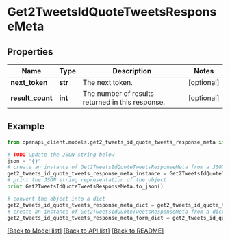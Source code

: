 # Get2TweetsIdQuoteTweetsResponseMeta


## Properties
Name | Type | Description | Notes
------------ | ------------- | ------------- | -------------
**next_token** | **str** | The next token. | [optional] 
**result_count** | **int** | The number of results returned in this response. | [optional] 

## Example

```python
from openapi_client.models.get2_tweets_id_quote_tweets_response_meta import Get2TweetsIdQuoteTweetsResponseMeta

# TODO update the JSON string below
json = "{}"
# create an instance of Get2TweetsIdQuoteTweetsResponseMeta from a JSON string
get2_tweets_id_quote_tweets_response_meta_instance = Get2TweetsIdQuoteTweetsResponseMeta.from_json(json)
# print the JSON string representation of the object
print Get2TweetsIdQuoteTweetsResponseMeta.to_json()

# convert the object into a dict
get2_tweets_id_quote_tweets_response_meta_dict = get2_tweets_id_quote_tweets_response_meta_instance.to_dict()
# create an instance of Get2TweetsIdQuoteTweetsResponseMeta from a dict
get2_tweets_id_quote_tweets_response_meta_form_dict = get2_tweets_id_quote_tweets_response_meta.from_dict(get2_tweets_id_quote_tweets_response_meta_dict)
```
[[Back to Model list]](../README.md#documentation-for-models) [[Back to API list]](../README.md#documentation-for-api-endpoints) [[Back to README]](../README.md)


